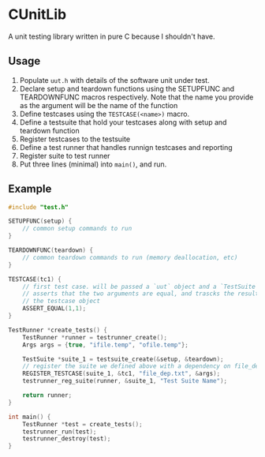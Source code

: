 # CUnitLib 

A unit testing library written in pure C because I shouldn't have.

## Usage

1. Populate `uut.h` with details of the software unit under test.
2. Declare setup and teardown functions using the SETUPFUNC and TEARDOWNFUNC
   macros respectively. Note that the name you provide as the argument will be
   the name of the function
3. Define testcases using the `TESTCASE(<name>)` macro.
4. Define a testsuite that hold your testcases along with setup and teardown
   function
5. Register testcases to the testsuite
6. Define a test runner that handles runnign testcases and reporting
7. Register suite to test runner
8. Put three lines (minimal) into `main()`, and run.

## Example
```C
#include "test.h"

SETUPFUNC(setup) {
    // common setup commands to run
}

TEARDOWNFUNC(teardown) {
    // common teardown commands to run (memory deallocation, etc)
}

TESTCASE(tc1) {
    // first test case. will be passed a `uut` object and a `TestSuite` object
    // asserts that the two arguments are equal, and trascks the results into
    // the testcase object
    ASSERT_EQUAL(1,1);
}

TestRunner *create_tests() {
    TestRunner *runner = testrunner_create();
    Args args = {true, "ifile.temp", "ofile.temp"};

    TestSuite *suite_1 = testsuite_create(&setup, &teardown);
    // register the suite we defined above with a dependency on file_dep.txt
    REGISTER_TESTCASE(suite_1, &tc1, "file_dep.txt", &args);
    testrunner_reg_suite(runner, &suite_1, "Test Suite Name");

    return runner;
}

int main() {
    TestRunner *test = create_tests();
    testrunner_run(test);
    testrunner_destroy(test);
}
```
